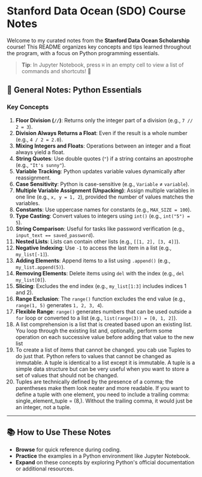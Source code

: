 # Stanford Data Ocean (SDO) Course Notes

Welcome to my curated notes from the **Stanford Data Ocean Scholarship** course! This README organizes key concepts and tips learned throughout the program, with a focus on Python programming essentials.

> **Tip**: In Jupyter Notebook, press `H` in an empty cell to view a list of commands and shortcuts! 🚀

## 📝 General Notes: Python Essentials

### Key Concepts
1. **Floor Division (`//`)**: Returns only the integer part of a division (e.g., `7 // 2 = 3`).
2. **Division Always Returns a Float**: Even if the result is a whole number (e.g., `4 / 2 = 2.0`).
3. **Mixing Integers and Floats**: Operations between an integer and a float always yield a float.
4. **String Quotes**: Use double quotes (`"`) if a string contains an apostrophe (e.g., `"It's sunny"`).
5. **Variable Tracking**: Python updates variable values dynamically after reassignment.
6. **Case Sensitivity**: Python is case-sensitive (e.g., `Variable` ≠ `variable`).
7. **Multiple Variable Assignment (Unpacking)**: Assign multiple variables in one line (e.g., `x, y = 1, 2`), provided the number of values matches the variables.
8. **Constants**: Use uppercase names for constants (e.g., `MAX_SIZE = 100`).
9. **Type Casting**: Convert values to integers using `int()` (e.g., `int("5") = 5`).
10. **String Comparison**: Useful for tasks like password verification (e.g., `input_text == saved_password`).
11. **Nested Lists**: Lists can contain other lists (e.g., `[[1, 2], [3, 4]]`).
12. **Negative Indexing**: Use `-1` to access the last item in a list (e.g., `my_list[-1]`).
13. **Adding Elements**: Append items to a list using `.append()` (e.g., `my_list.append(5)`).
14. **Removing Elements**: Delete items using `del` with the index (e.g., `del my_list[0]`).
15. **Slicing**: Excludes the end index (e.g., `my_list[1:3]` includes indices 1 and 2).
16. **Range Exclusion**: The `range()` function excludes the end value (e.g., `range(1, 5)` generates `1, 2, 3, 4`).
17. **Flexible Range**: `range()` generates numbers that can be used outside a `for` loop or converted to a list (e.g., `list(range(3)) = [0, 1, 2]`).
18. A list comprehension is a list that is created based upon an existing list. You loop through the existing list and, optionally, perform some operation on each successive value before adding that value to the new list
19. To create a list of items that cannot be changed. you cab use Tuples to do just that. Python refers to values that cannot be changed as immutable. A tuple is identical to a list except it is immutable. A tuple is a simple data structure but can be very useful when you want to store a set of values that should not be changed.
20. Tuples are technically defined by the presence of a comma; the parentheses make them look neater and more readable. If you want to define a tuple with one element, you need to include a trailing comma: single_element_tuple = (8,). Without the trailing comma, it would just be an integer, not a tuple.

---

## 📚 How to Use These Notes
- **Browse** for quick reference during coding.
- **Practice** the examples in a Python environment like Jupyter Notebook.
- **Expand** on these concepts by exploring Python's official documentation or additional resources.
